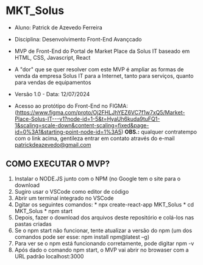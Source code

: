 # **MKT_Solus**
* Aluno: Patrick de Azevedo Ferreira
* Disciplina: Desenvolvimento Front-End Avançcado
* MVP de Front-End do Portal de Market Place da Solus IT baseado em HTML, CSS, Javascript, React
* A "dor" que se quer resolver com este MVP é ampliar as formas de venda da empresa Solus IT para a Internet, tanto para serviços, quanto para vendas de equipamentos
* Versão 1.0 - Data: 12/07/2024

* Acesso ao protótipo do Front-End no FIGMA:
(https://www.figma.com/proto/Oj2FHLJhYEZ6VC7f1w7xQ5/Market-Place-Solus-IT---v1?node-id=1-5&t=HyaUh6kuda9tuFQ1-1&scaling=scale-down&content-scaling=fixed&page-id=0%3A1&starting-point-node-id=1%3A5)
**OBS.:** qualquer contratempo com o link acima, gentileza entrar em contato através do e-mail patrickdeazevedo@gmail.com

## COMO EXECUTAR O MVP?
1. Instalar o NODE.JS junto com o NPM (no Google tem o site para o download
2. Sugiro usar o VSCode como editor de código
3. Abrir um terminal integrado no VSCode
4. Dgitar os seguintes comandos: * npx create-react-app MKT_Solus * cd MKT_Solus * npm start
5. Depois, fazer o download dos arquivos deste repositório e colá-los nas pastas criadas
6. Se o npm start não funcionar, tente atualizar a versão do npm (um dos comandos pode ser esse: npm install npm@latest –g)
7. Para ver se o npm está funcionando corretamente, pode digitar npm -v
8. Após dado o comando npm start, o MVP vai abrir no browaser com a URL padrão localhost:3000

